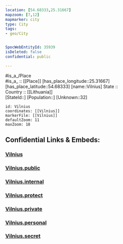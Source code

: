 ```yaml
---
location: [54.68333,25.31667] 
mapzoom: [7,12] 
mapmarker: city 
type: City
tags:
- geo/City


SpocWebEntityId: 35939
isDeleted: false
confidential: public

---
```

#is_a_/Place  
#is_a_ :: [[Place]] 
[has_place_longitude::25.31667] 
[has_place_latitude::54.68333] 
[name::Vilnius] 
State ::  
Country :: [[Lithuania]]  
[StateId::] 
[Population::] 
[Unknown::32] 


```leaflet
id: Vilnius
coordinates: [[Vilnius]] 
markerFile: [[Vilnius]] 
defaultZoom: 11 
maxZoom: 18
```


## Confidential Links & Embeds: 

### [Vilnius](/_Standards/Earth/Continent/Europe/Europe~North/Lithuania/Counties~Lithuania/Vilniaus/City/Vilnius.md) 

### [Vilnius.public](/_public/Earth/Continent/Europe/Europe~North/Lithuania/Counties~Lithuania/Vilniaus/City/Vilnius.public.md) 

### [Vilnius.internal](/_internal/Earth/Continent/Europe/Europe~North/Lithuania/Counties~Lithuania/Vilniaus/City/Vilnius.internal.md) 

### [Vilnius.protect](/_protect/Earth/Continent/Europe/Europe~North/Lithuania/Counties~Lithuania/Vilniaus/City/Vilnius.protect.md) 

### [Vilnius.private](/_private/Earth/Continent/Europe/Europe~North/Lithuania/Counties~Lithuania/Vilniaus/City/Vilnius.private.md) 

### [Vilnius.personal](/_personal/Earth/Continent/Europe/Europe~North/Lithuania/Counties~Lithuania/Vilniaus/City/Vilnius.personal.md) 

### [Vilnius.secret](/_secret/Earth/Continent/Europe/Europe~North/Lithuania/Counties~Lithuania/Vilniaus/City/Vilnius.secret.md)

